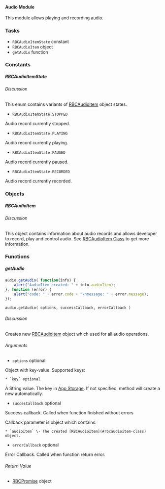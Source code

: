 #### Audio Module

This module allows playing and recording audio.

### Tasks

  * `RBCAudioItemState` constant
  * `RBCAudioItem` object
  * `getAudio` function

### Constants

##### RBCAudioItemState

###### Discussion

This enum contains variants of [RBCAudioItem](#rbcaudioitem-class) object states.

  * `RBCAudioItemState.STOPPED`

Audio record currently stopped.

  * `RBCAudioItemState.PLAYING`

Audio record currently playing.

  * `RBCAudioItemState.PAUSED`

Audio record currently paused.

  * `RBCAudioItemState.RECORDED`

Audio record currently recorded.

### Objects

##### RBCAudioItem

###### Discussion

This object contains information about audio records and allows developer to record, play and control audio. See [RBCAudioItem Class](#rbcaudioitem-class) to get more information.

### Functions

##### getAudio

```javascript
audio.getAudio( function(info) {  
    alert("AudioItem created: " + info.audioItem);
}, function (error) {  
    alert("code: " + error.code + "\nmessage: " + error.message);  
});
```

`audio.getAudio( options, successCallback, errorCallback )`

###### Discussion

Creates new [RBCAudioItem](#rbcaudioitem-class) object which used for all audio operations.

###### Arguments

  * `options` optional

Object with key-value. Supported keys:

    * `key` optional

A String value. The key in [App Storage](#app-storage-module). If not specified, method will create a new automatically.

  * `succesCallback` optional

Success callback. Called when function finished without errors

Callback parameter is object which contains:

    * `audioItem` \- The created [RBCAudioItem](#rbcaudioitem-class) object.

  * `errorCallback` optional

Error Callback. Called when function return error.

###### Return Value

  * [RBCPromise](#kernel-promise) object